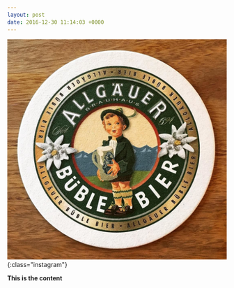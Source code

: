 ```yaml
---
layout: post
date: 2016-12-30 11:14:03 +0000
---
```


![](/media/IG2016-12-30-40444.jpg){:class="instagram"}

<b>This is the content</b>